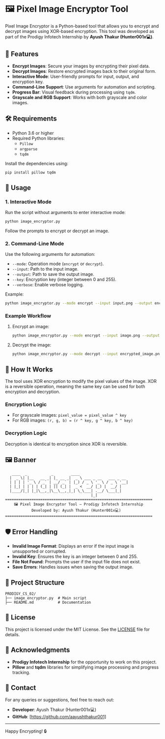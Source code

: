 # 🖼️ Pixel Image Encryptor Tool

Pixel Image Encryptor is a Python-based tool that allows you to encrypt and decrypt images using XOR-based encryption. This tool was developed as part of the Prodigy Infotech Internship by **Ayush Thakur (Hunter001x💻)**.

## 🚀 Features

- **Encrypt Images**: Secure your images by encrypting their pixel data.
- **Decrypt Images**: Restore encrypted images back to their original form.
- **Interactive Mode**: User-friendly prompts for input, output, and encryption key.
- **Command-Line Support**: Use arguments for automation and scripting.
- **Progress Bar**: Visual feedback during processing using `tqdm`.
- **Grayscale and RGB Support**: Works with both grayscale and color images.

## 🛠️ Requirements

- Python 3.6 or higher
- Required Python libraries:
  - `Pillow`
  - `argparse`
  - `tqdm`

Install the dependencies using:
```bash
pip install pillow tqdm
```

## 📖 Usage

### 1. Interactive Mode
Run the script without arguments to enter interactive mode:
```bash
python image_encryptor.py
```
Follow the prompts to encrypt or decrypt an image.

### 2. Command-Line Mode
Use the following arguments for automation:
- `--mode`: Operation mode (`encrypt` or `decrypt`).
- `--input`: Path to the input image.
- `--output`: Path to save the output image.
- `--key`: Encryption key (integer between 0 and 255).
- `--verbose`: Enable verbose logging.

Example:
```bash
python image_encryptor.py --mode encrypt --input input.png --output encrypted.png --key 123
```

### Example Workflow
1. Encrypt an image:
   ```bash
   python image_encryptor.py --mode encrypt --input image.png --output encrypted_image.png --key 42
   ```
2. Decrypt the image:
   ```bash
   python image_encryptor.py --mode decrypt --input encrypted_image.png --output decrypted_image.png --key 42
   ```

## 🔑 How It Works

The tool uses XOR encryption to modify the pixel values of the image. XOR is a reversible operation, meaning the same key can be used for both encryption and decryption.

### Encryption Logic
- For grayscale images: `pixel_value = pixel_value ^ key`
- For RGB images: `(r, g, b) = (r ^ key, g ^ key, b ^ key)`

### Decryption Logic
Decryption is identical to encryption since XOR is reversible.

## 🖼️ Banner

```
   ____  _           _        ____                      
  |  _ \| |__   __ _| |_ __ _|  _ \ ___ _ __   ___ _ __ 
  | | | | '_ \ / _` | __/ _` | |_) / _ \ '_ \ / _ \ '__|
  | |_| | | | | (_| | || (_| |  _ <  __/ |_) |  __/ |   
  |____/|_| |_|\__,_|\__\__,_|_| \_\___| .__/ \___|_|   
                                       |_|              
===================================================================
    🖼️ Pixel Image Encryptor Tool – Prodigy Infotech Internship
            Developed by: Ayush Thakur (Hunter001x💻)
===================================================================
```

## 🛡️ Error Handling

- **Invalid Image Format**: Displays an error if the input image is unsupported or corrupted.
- **Invalid Key**: Ensures the key is an integer between 0 and 255.
- **File Not Found**: Prompts the user if the input file does not exist.
- **Save Errors**: Handles issues when saving the output image.

## 📂 Project Structure

```
PRODIGY_CS_02/
├── image_encryptor.py  # Main script
├── README.md           # Documentation
```

## 📝 License

This project is licensed under the MIT License. See the [LICENSE](LICENSE) file for details.

## 🤝 Acknowledgments

- **Prodigy Infotech Internship** for the opportunity to work on this project.
- **Pillow** and **tqdm** libraries for simplifying image processing and progress tracking.

## 📧 Contact

For any queries or suggestions, feel free to reach out:
- **Developer**: Ayush Thakur (Hunter001x💻)
- **GitHub**: [https://github.com/aayushthakur001]

---
Happy Encrypting! 🔒
